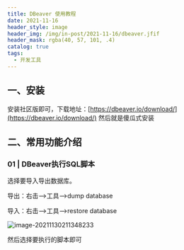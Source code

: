 ```yaml
---
title: DBeaver 使用教程
date: 2021-11-16
header_style: image
header_img: /img/in-post/2021-11-16/dbeaver.jfif
header_mask: rgba(40, 57, 101, .4)
catalog: true
tags:
  - 开发工具
---
```




## 一、安装
安装社区版即可，下载地址：[https://dbeaver.io/download/](https://dbeaver.io/download/)  然后就是傻瓜式安装

## 二、常用功能介绍

### 01 | DBeaver执行SQL脚本

选择要导入导出数据库。

导出：右击—>工具—>dump database 

导入：右击—>工具—>restore database 

![image-20211130211348233](https://gitee.com/small-universe/file-bed/raw/master/tools/DBeaver/2021-11-30-21:13:50-image-20211130211348233.png)

然后选择要执行的脚本即可
